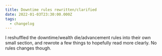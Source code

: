 ```yaml
---
title: Downtime rules rewritten/clarified
date: 2022-01-03T23:30:00.000Z
tags:
  - changelog
---
```


I reshuffled the downtime/wealth die/advancement rules into their own small section, and rewrote a few things to hopefully read more clearly. No rules changes though.
<!--more-->